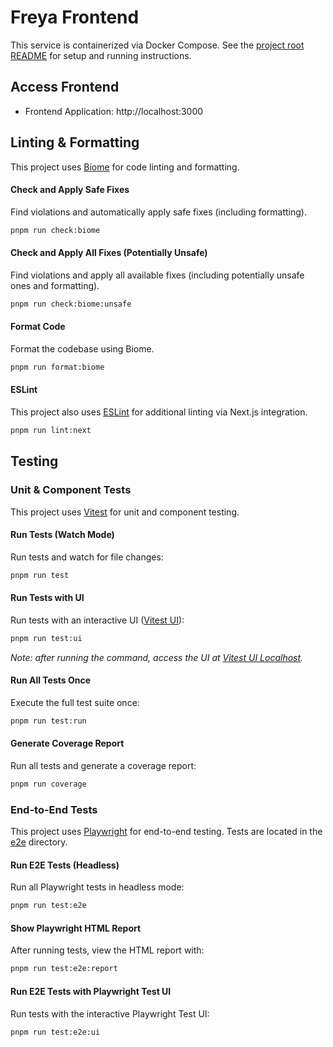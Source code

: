# Freya Frontend

This service is containerized via Docker Compose. See the [project root README](../README.md) for setup and running instructions.

## Access Frontend

- Frontend Application: http://localhost:3000

## Linting & Formatting

This project uses [Biome][] for code linting and formatting.

#### Check and Apply Safe Fixes
Find violations and automatically apply safe fixes (including formatting).

```bash
pnpm run check:biome
```

#### Check and Apply All Fixes (Potentially Unsafe)
Find violations and apply all available fixes (including potentially unsafe ones and formatting).

```bash
pnpm run check:biome:unsafe
```

#### Format Code
Format the codebase using Biome.

```bash
pnpm run format:biome
```

#### ESLint

This project also uses [ESLint][] for additional linting via Next.js integration.

```bash
pnpm run lint:next
```

## Testing

### Unit & Component Tests

This project uses [Vitest][] for unit and component testing.

#### Run Tests (Watch Mode)
Run tests and watch for file changes:
```bash
pnpm run test
```

#### Run Tests with UI
Run tests with an interactive UI ([Vitest UI][]):
```bash
pnpm run test:ui
```
*Note: after running the command, access the UI at [Vitest UI Localhost][].*

#### Run All Tests Once
Execute the full test suite once:
```bash
pnpm run test:run
```

#### Generate Coverage Report
Run all tests and generate a coverage report:
```bash
pnpm run coverage
```
 
### End-to-End Tests

This project uses [Playwright][] for end-to-end testing. Tests are located in the [e2e](./e2e/) directory.

#### Run E2E Tests (Headless)
Run all Playwright tests in headless mode:
```bash
pnpm run test:e2e
```

#### Show Playwright HTML Report
After running tests, view the HTML report with:
```bash
pnpm run test:e2e:report
```

#### Run E2E Tests with Playwright Test UI
Run tests with the interactive Playwright Test UI:
```bash
pnpm run test:e2e:ui
```

[Biome]: https://biomejs.dev/
[ESLint]: https://eslint.org/
[Playwright]: https://playwright.dev/
[Vitest]: https://vitest.dev/
[Vitest UI]: https://vitest.dev/guide/ui
[Vitest UI Localhost]: http://localhost:51204/__vitest__/
